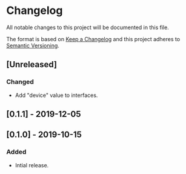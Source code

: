 # Changelog

All notable changes to this project will be documented in this file.

The format is based on [Keep a Changelog](http://keepachangelog.com/en/1.0.0/)
and this project adheres to [Semantic Versioning](http://semver.org/spec/v2.0.0.html).

## [Unreleased]
### Changed
- Add "device" value to interfaces.

## [0.1.1] - 2019-12-05

## [0.1.0] - 2019-10-15
### Added
- Intial release.
